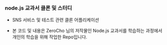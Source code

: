 ### node.js 교과서 클론 및 스터디

* SNS 서비스 및 테스트 관련 클론 어플리케이션

* 본 코드 및 내용은 ZeroCho 님의 저작물인 Node.js 교과서를 학습하는 과정에서 개인의 학습을 위해 작업한 Repo입니다.
